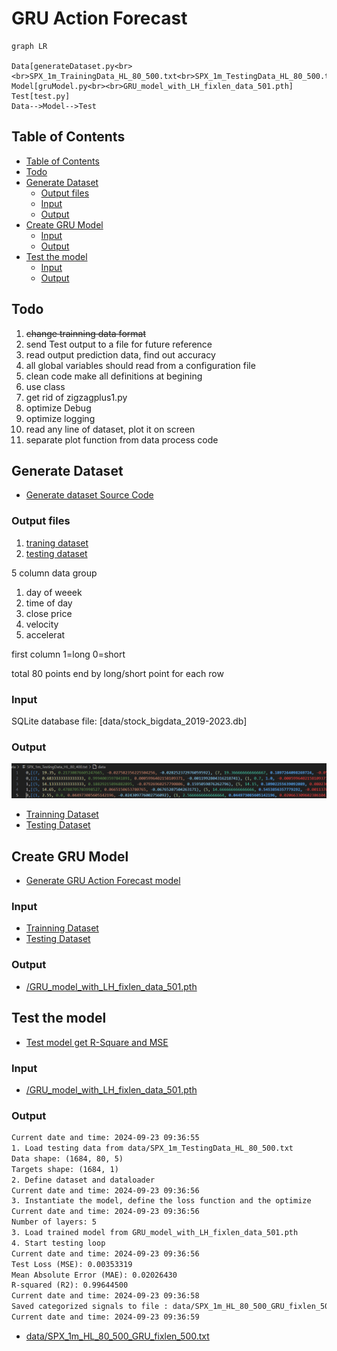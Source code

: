 <h1> GRU Action Forecast</h1>

```mermaid
graph LR

Data[generateDataset.py<br><br>SPX_1m_TrainingData_HL_80_500.txt<br>SPX_1m_TestingData_HL_80_500.txt]
Model[gruModel.py<br><br>GRU_model_with_LH_fixlen_data_501.pth]
Test[test.py]
Data-->Model-->Test
```

## Table of Contents
- [Table of Contents](#table-of-contents)
- [Todo](#todo)
- [Generate Dataset](#generate-dataset)
  - [Output files](#output-files)
  - [Input](#input)
  - [Output](#output)
- [Create GRU Model](#create-gru-model)
  - [Input](#input-1)
  - [Output](#output-1)
- [Test the model](#test-the-model)
  - [Input](#input-2)
  - [Output](#output-2)

## Todo
1. ~~change trainning data format~~
2. send Test output to a file for future reference
3. read output prediction data, find out accuracy
4. all global variables should read from a configuration file
5. clean code make all definitions at begining
6. use class
7. get rid of zigzagplus1.py
8. optimize Debug
9. optimize logging
10. read any line of dataset, plot it on screen
11. separate plot function from data process code


## Generate Dataset
* [Generate dataset Source Code](../src/generateDataset.py)
### Output files
1. [traning dataset](../data/SPX_1m_TrainingData_HL_80_500.txt)
2. [testing dataset](../data/SPX_1m_TestingData_HL_80_500.txt)

5 column data group
1. day of weeek
2. time of day
3. close price
4. velocity
5. accelerat

first column
1=long
0=short

total 80 points end by long/short point for each row

### Input
SQLite database file: [data/stock_bigdata_2019-2023.db]

### Output
![](images/trainning_testing_data.png)
* [Trainning Dataset](/data/SPX_1m_TrainingData_HL_80_500.txt)
* [Testing Dataset](/data/SPX_1m_TestingData_HL_80_500.txt)

## Create GRU Model
* [Generate GRU Action Forecast model](../src/gruModel.py)

### Input
* [Trainning Dataset](/data/SPX_1m_TrainingData_HL_80_500.txt)
* [Testing Dataset](/data/SPX_1m_TestingData_HL_80_500.txt)

### Output
* [/GRU_model_with_LH_fixlen_data_501.pth](/GRU_model_with_LH_fixlen_data_501.pth)

## Test the model
* [Test model get R-Square and MSE](../src/test.py)
  
### Input
* [/GRU_model_with_LH_fixlen_data_501.pth](/GRU_model_with_LH_fixlen_data_501.pth)

### Output

```txt
Current date and time: 2024-09-23 09:36:55
1. Load testing data from data/SPX_1m_TestingData_HL_80_500.txt
Data shape: (1684, 80, 5)
Targets shape: (1684, 1)
2. Define dataset and dataloader
Current date and time: 2024-09-23 09:36:56
3. Instantiate the model, define the loss function and the optimize
Current date and time: 2024-09-23 09:36:56
Number of layers: 5
3. Load trained model from GRU_model_with_LH_fixlen_data_501.pth
4. Start testing loop
Current date and time: 2024-09-23 09:36:56
Test Loss (MSE): 0.00353319
Mean Absolute Error (MAE): 0.02026430
R-squared (R2): 0.99644500
Current date and time: 2024-09-23 09:36:58
Saved categorized signals to file : data/SPX_1m_HL_80_500_GRU_fixlen_500.txt
Current date and time: 2024-09-23 09:36:59
```

* [data/SPX_1m_HL_80_500_GRU_fixlen_500.txt](/data/SPX_1m_HL_80_500_GRU_fixlen_500.txt)